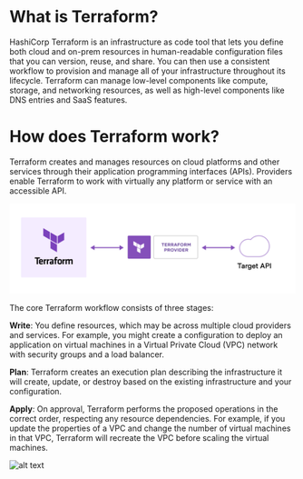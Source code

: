 # What is Terraform?

HashiCorp Terraform is an infrastructure as code tool that lets you define both cloud and on-prem resources in human-readable configuration files that you can version, reuse, and share. You can then use a consistent workflow to provision and manage all of your infrastructure throughout its lifecycle. Terraform can manage low-level components like compute, storage, and networking resources, as well as high-level components like DNS entries and SaaS features.

# How does Terraform work? 

Terraform creates and manages resources on cloud platforms and other services through their application programming interfaces (APIs). Providers enable Terraform to work with virtually any platform or service with an accessible API.

![alt text](https://github.com/DevOpsMela/Terraform_Associate/blob/main/02_Terraform_Introduction/intro-terraform-apis.png "API-FLOW")

The core Terraform workflow consists of three stages:

**Write**: You define resources, which may be across multiple cloud providers and services. For example, you might create a configuration to deploy an application on virtual machines in a Virtual Private Cloud (VPC) network with security groups and a load balancer.

**Plan**: Terraform creates an execution plan describing the infrastructure it will create, update, or destroy based on the existing infrastructure and your configuration.

**Apply**: On approval, Terraform performs the proposed operations in the correct order, respecting any resource dependencies. For example, if you update the properties of a VPC and change the number of virtual machines in that VPC, Terraform will recreate the VPC before scaling the virtual machines.

![alt text](https://github.com/DevOpsMela/Terraform_Associate/blob/63b772b1add5b815f17c3ebd0051f146c473e388/Terraform_Introduction/intro-terraform-workflow.png "Work-flow")
